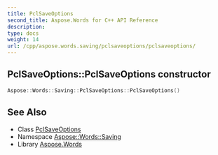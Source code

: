 ```yaml
---
title: PclSaveOptions
second_title: Aspose.Words for C++ API Reference
description: 
type: docs
weight: 14
url: /cpp/aspose.words.saving/pclsaveoptions/pclsaveoptions/
---
```

## PclSaveOptions::PclSaveOptions constructor




```cpp
Aspose::Words::Saving::PclSaveOptions::PclSaveOptions()
```

## See Also

* Class [PclSaveOptions](../)
* Namespace [Aspose::Words::Saving](../../)
* Library [Aspose.Words](../../../)
